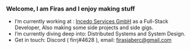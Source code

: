 
<!--
**firasjaber/firasjaber** is a ✨ _special_ ✨ repository because its `README.md` (this file) appears on your GitHub profile.
-->
### Welcome, I am Firas and I enjoy making stuff

- I’m currently working at : [Incedo Services GmbH](https://incedo.de/) as a Full-Stack Developer, Also making some side projects and side gigs.
- I’m currently diving deep into: Distributed Systems and System Design. 
- Get in touch: Discord ( firrj#4628 ), email: firasjaberc@gmail.com 


